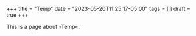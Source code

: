 +++
title = "Temp"
date = "2023-05-20T11:25:17-05:00"
tags = [ ]
draft = true
+++

This is a page about »Temp«.
